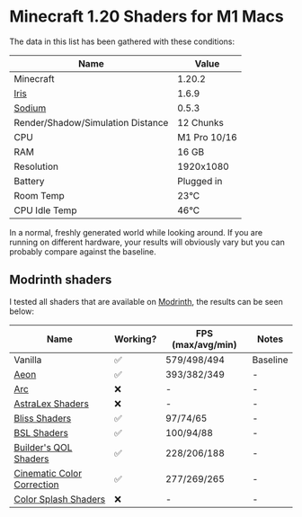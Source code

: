 # Minecraft 1.20 Shaders for M1 Macs

The data in this list has been gathered with these conditions:

| Name | Value |
| --- | --- |
| Minecraft | 1.20.2 |
| [Iris](https://modrinth.com/mod/iris) | 1.6.9 |
| [Sodium](https://modrinth.com/mod/sodium) | 0.5.3 |
| Render/Shadow/Simulation Distance | 12 Chunks |
| CPU | M1 Pro 10/16 |
| RAM | 16 GB |
| Resolution | 1920x1080 |
| Battery | Plugged in |
| Room Temp | 23°C |
| CPU Idle Temp | 46°C |

In a normal, freshly generated world while looking around.
If you are running on different hardware, your results will obviously vary but you can probably compare against the baseline.

## Modrinth shaders

I tested all shaders that are available on [Modrinth](https://modrinth.com/shaders), the results can be seen below:

| Name | Working? | FPS (max/avg/min) | Notes |
| --- | --- | --- | --- |
| Vanilla | ✅ | 579/498/494 | Baseline |
| [Aeon](https://modrinth.com/shader/aeon) | ✅ | 393/382/349 | - |
| [Arc](https://modrinth.com/shader/arc-shader) | ❌ | - | - |
| [AstraLex Shaders](https://modrinth.com/shader/astralex) | ❌ | - | - |
| [Bliss Shaders](https://modrinth.com/shader/bliss-shader) | ✅ | 97/74/65 | - |
| [BSL Shaders](https://modrinth.com/shader/bsl-shaders) | ✅ | 100/94/88 | - |
| [Builder's QOL Shaders](https://modrinth.com/shader/builders-qol-shaders) | ✅ | 228/206/188 | - |
| [Cinematic Color Correction](https://modrinth.com/shader/cinematic-color-correction) | ✅ | 277/269/265 | - |
| [Color Splash Shaders](https://modrinth.com/shader/colorsplash) | ❌ | - | - |